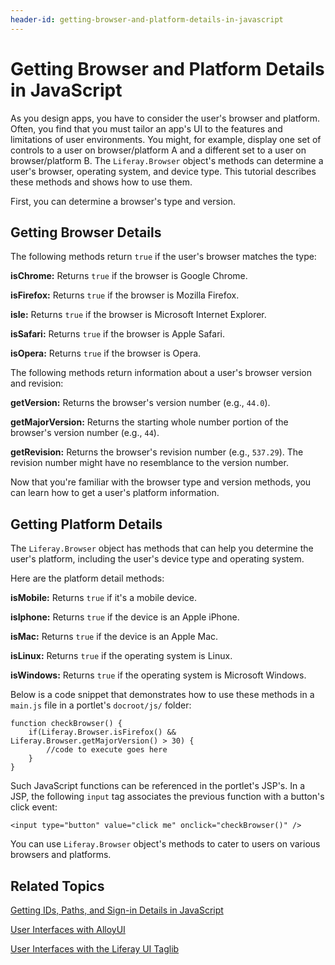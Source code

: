 ```yaml
---
header-id: getting-browser-and-platform-details-in-javascript
---
```


# Getting Browser and Platform Details in JavaScript

As you design apps, you have to consider the user's browser and platform. Often,
you find that you must tailor an app's UI to the features and limitations of
user environments. You might, for example, display one set of controls to a user
on browser/platform A and a different set to a user on browser/platform B. The
`Liferay.Browser` object's methods can determine a user's browser, operating
system, and device type. This tutorial describes these methods and shows how to
use them. 

First, you can determine a browser's type and version. 

## Getting Browser Details

The following methods return `true` if the user's browser matches the type:

**isChrome:** Returns `true` if the browser is Google Chrome. 

**isFirefox:** Returns `true` if the browser is Mozilla Firefox. 

**isIe:** Returns `true` if the browser is Microsoft Internet Explorer. 

**isSafari:** Returns `true` if the browser is Apple Safari. 

**isOpera:** Returns `true` if the browser is Opera. 

The following methods return information about a user's browser version and
revision: 

**getVersion:** Returns the browser's version number (e.g., `44.0`). 

**getMajorVersion:** Returns the starting whole number portion of the browser's
version number (e.g., `44`).

**getRevision:** Returns the browser's revision number (e.g., `537.29`). The
revision number might have no resemblance to the version number. 

Now that you're familiar with the browser type and version methods, you can
learn how to get a user's platform information. 

## Getting Platform Details

The `Liferay.Browser` object has methods that can help you determine the user's
platform, including the user's device type and operating system. 

Here are the platform detail methods: 

**isMobile:** Returns `true` if it's a mobile device. 

**isIphone:** Returns `true` if the device is an Apple iPhone. 

**isMac:** Returns `true` if the device is an Apple Mac. 

**isLinux:** Returns `true` if the operating system is Linux. 

**isWindows:** Returns `true` if the operating system is Microsoft Windows. 

Below is a code snippet that demonstrates how to use these methods in a
`main.js` file in a portlet's `docroot/js/` folder: 

    function checkBrowser() {
        if(Liferay.Browser.isFirefox() && Liferay.Browser.getMajorVersion() > 30) {
            //code to execute goes here
        }
    }

Such JavaScript functions can be referenced in the portlet's JSP's. In a JSP,
the following `input` tag associates the previous function with a button's click
event: 

    <input type="button" value="click me" onclick="checkBrowser()" />

You can use `Liferay.Browser` object's methods to cater to users on various
browsers and platforms. 

## Related Topics

[Getting IDs, Paths, and Sign-in Details in JavaScript](/docs/6-2/tutorials/-/knowledge_base/t/getting-ids-paths-and-sign-in-details-in-javascript)

[User Interfaces with AlloyUI](/docs/6-2/tutorials/-/knowledge_base/t/alloyui)

[User Interfaces with the Liferay UI Taglib](/docs/6-2/tutorials/-/knowledge_base/t/liferay-ui-taglibs)
